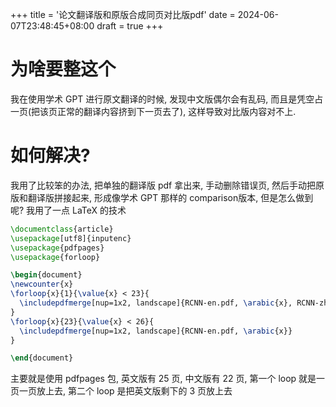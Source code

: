 +++
title = '论文翻译版和原版合成同页对比版pdf'
date = 2024-06-07T23:48:45+08:00
draft = true
+++

# 为啥要整这个

我在使用学术 GPT 进行原文翻译的时候, 发现中文版偶尔会有乱码, 而且是凭空占一页(把该页正常的翻译内容挤到下一页去了), 这样导致对比版内容对不上.

# 如何解决?

我用了比较笨的办法, 把单独的翻译版 pdf 拿出来, 手动删除错误页, 然后手动把原版和翻译版拼接起来, 形成像学术 GPT 那样的 comparison版本, 但是怎么做到呢? 我用了一点 LaTeX 的技术

```tex
\documentclass{article}
\usepackage[utf8]{inputenc}
\usepackage{pdfpages}
\usepackage{forloop}

\begin{document}
\newcounter{x}
\forloop{x}{1}{\value{x} < 23}{
  \includepdfmerge[nup=1x2, landscape]{RCNN-en.pdf, \arabic{x}, RCNN-zh.pdf, \arabic{x}}
}
\forloop{x}{23}{\value{x} < 26}{
  \includepdfmerge[nup=1x2, landscape]{RCNN-en.pdf, \arabic{x}}
}

\end{document}
```

主要就是使用 pdfpages 包, 英文版有 25 页, 中文版有 22 页, 第一个 loop 就是一页一页放上去, 第二个 loop 是把英文版剩下的 3 页放上去

